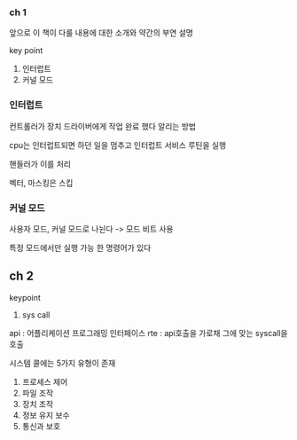 ### ch 1

앞으로 이 책이 다룰 내용에 대한 소개와 약간의 부연 설명

key point

1. 인터럽트
2. 커널 모드

### 인터럽트

컨트롤러가 장치 드라이버에게 작업 완료 했다 알리는 방법

cpu는 인터럽트되면 하던 일을 멈추고 인터럽트 서비스 루틴을 실행

핸들러가 이를 처리

벡터, 마스킹은 스킵

### 커널 모드

사용자 모드, 커널 모드로 나뉜다 -> 모드 비트 사용

특정 모드에서만 실행 가능 한 명령어가 있다

## ch 2

keypoint

1. sys call

api : 어플리케이션 프로그래밍 인터페이스
rte : api호출을 가로채 그에 맞는 syscall을 호출

시스템 콜에는 5가지 유형이 존재

1) 프로세스 제어
2) 파일 조작
3) 장치 조작
4) 정보 유지 보수
5) 통신과 보호

